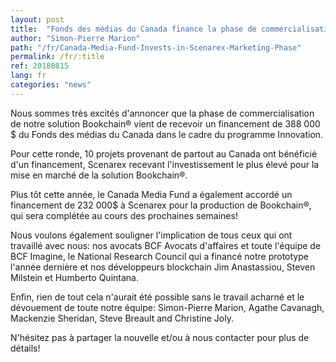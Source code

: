 ```yaml
---
layout: post
title:  "Fonds des médias du Canada finance la phase de commercialisation de Scenarex"
author: "Simon-Pierre Marion"
path: "/fr/Canada-Media-Fund-Invests-in-Scenarex-Marketing-Phase"
permalink: /fr/:title
ref: 20180815
lang: fr
categories: "news"
---
```


Nous sommes très excités d'annoncer que la phase de commercialisation de notre solution Bookchain® vient de recevoir un financement de 388 000 $ du Fonds des médias du Canada dans le cadre du programme Innovation.

Pour cette ronde, 10 projets provenant de partout au Canada ont bénéficié d'un financement, Scenarex recevant l'investissement le plus élevé pour la mise en marché de la solution Bookchain®.

Plus tôt cette année, le Canada Media Fund a également accordé un financement de 232 000$ à Scenarex pour la production de Bookchain®, qui sera complétée au cours des prochaines semaines!

Nous voulons également souligner l'implication de tous ceux qui ont travaillé avec nous: nos avocats BCF Avocats d'affaires et toute l'équipe de BCF Imagine, le National Research Council qui a financé notre prototype l'année dernière et nos développeurs blockchain Jim Anastassiou, Steven Milstein et Humberto Quintana.

Enfin, rien de tout cela n'aurait été possible sans le travail acharné et le dévouement de toute notre équipe: Simon-Pierre Marion, Agathe Cavanagh, Mackenzie Sheridan, Steve Breault and Christine Joly.

N'hésitez pas à partager la nouvelle et/ou à nous contacter pour plus de détails!
